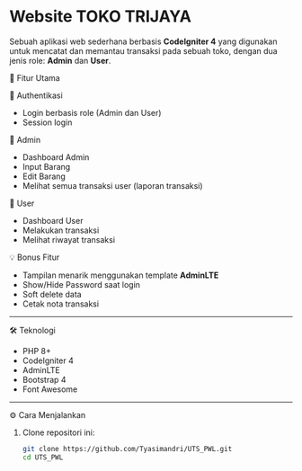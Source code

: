 # Website TOKO TRIJAYA

Sebuah aplikasi web sederhana berbasis **CodeIgniter 4** yang digunakan untuk mencatat dan memantau transaksi pada sebuah toko, dengan dua jenis role: **Admin** dan **User**.

📌 Fitur Utama

🔐 Authentikasi
- Login berbasis role (Admin dan User)
- Session login

👤 Admin
- Dashboard Admin
- Input Barang
- Edit Barang
- Melihat semua transaksi user (laporan transaksi)

🛒 User
- Dashboard User
- Melakukan transaksi
- Melihat riwayat transaksi

💡 Bonus Fitur
- Tampilan menarik menggunakan template **AdminLTE**
- Show/Hide Password saat login
- Soft delete data
- Cetak nota transaksi

---

🛠️ Teknologi
- PHP 8+
- CodeIgniter 4
- AdminLTE
- Bootstrap 4
- Font Awesome

---

⚙️ Cara Menjalankan
1. Clone repositori ini:
   ```bash
   git clone https://github.com/Tyasimandri/UTS_PWL.git
   cd UTS_PWL
